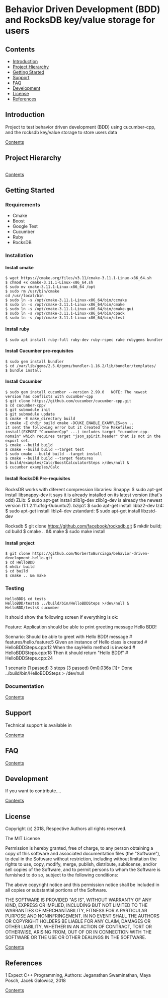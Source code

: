 # Behavior Driven Development (BDD) and RocksDB key/value storage for users

## Contents

* [Introduction](#introduction)
* [Project Hierarchy](#project-hierarchy)
* [Getting Started](#getting-started)
* [Support](#support)
* [FAQ](#faq)
* [Development](#development)
* [License](#license)
* [References](#references)

## Introduction

Project to test behavior driven development (BDD) using cucumber-cpp, and the rocksdb key/value storage to store users data

[Contents](#contents)

## Project Hierarchy

```console

```

[Contents](#contents)

## Getting Started

### Requirements
* Cmake
* Boost
* Google Test
* Cucumber
* Ruby
* RocksDB

### Installation

#### Install cmake
```console
$ wget https://cmake.org/files/v3.11/cmake-3.11.1-Linux-x86_64.sh
$ chmod +x cmake-3.11.1-Linux-x86_64.sh
$ sudo mv cmake-3.11.1-Linux-x86_64 /opt
$ sudo rm /usr/bin/cmake
cd /usr/local/bin
$ sudo ln -s /opt/cmake-3.11.1-Linux-x86_64/bin/ccmake
$ sudo ln -s /opt/cmake-3.11.1-Linux-x86_64/bin/cmake
$ sudo ln -s /opt/cmake-3.11.1-Linux-x86_64/bin/cmake-gui
$ sudo ln -s /opt/cmake-3.11.1-Linux-x86_64/bin/cpack
$ sudo ln -s /opt/cmake-3.11.1-Linux-x86_64/bin/ctest
```

#### Install ruby
```console
$ sudo apt install ruby-full ruby-dev ruby-rspec rake rubygems bundler
```

#### Install Cucumber pre-requisites
```console
$ sudo gem install bundler
$ cd /var/lib/gems/2.5.0/gems/bundler-1.16.2/lib/bundler/templates/
$ bundle install
```

#### Install Cucumber
```console
$ sudo gem install cucumber --version 2.99.0   NOTE: The newest version has conflicts with cucumber-cpp
$ git clone https://github.com/cucumber/cucumber-cpp.git
$ cd cucumber-cpp/
$ git submodule init
$ git submodule update
$ cmake -E make_directory build
$ cmake -E chdir build cmake -DCUKE_ENABLE_EXAMPLES=on ..
it sent the following error but it created the Makefiles:
install(EXPORT "CucumberCpp" ...) includes target "cucumber-cpp-nomain" which requires target "json_spirit.header" that is not in the export set.
$ cmake --build build
$ cmake --build build --target test
$ sudo cmake --build build --target install
$ cmake --build build --target features
$ build/examples/Calc/BoostCalculatorSteps >/dev/null &
$ cucumber examples/Calc
```

#### Install RocksDB Pre-requisites
RocksDB works with diferent compression libraries:
Snappy:   $ sudo apt-get install libsnappy-dev
it says it is already installed on its latest version (that's odd)
ZLib:   $ sudo apt-get install zlib1g-dev
zlib1g-dev is already the newest version (1:1.2.11.dfsg-0ubuntu2).
bzip2:   $ sudo apt-get install libbz2-dev
lz4:   $ sudo apt-get install liblz4-dev
zstandard:   $ sudo apt-get install libzstd-dev

Rocksdb
$ git clone https://github.com/facebook/rocksdb.git
$ mkdir build; cd build
$ cmake .. && make
$ sudo make install


#### Install project
```console
$ git clone https://github.com/NorbertoBurciaga/behavior-driven-development-hello.git
$ cd HelloBDD
$ mkdir build
$ cd build
$ cmake .. && make
```

### Testing

```console
HelloBDD$ cd tests
HelloBDD/tests$ ../build/bin/HelloBDDSteps >/dev/null &
HelloBDD/tests$ cucumber
```

It should show the following screen if everything is ok:

Feature: Application should be able to print greeting message Hello BDD!

  Scenario: Should be able to greet with Hello BDD! message # features/hello.feature:5
    Given an instance of Hello class is created             # HelloBDDSteps.cpp:12
    When the sayHello method is invoked                     # HelloBDDSteps.cpp:18
    Then it should return "Hello BDD!"                      # HelloBDDSteps.cpp:24

1 scenario (1 passed)
3 steps (3 passed)
0m0.036s
[1]+  Done                    ../build/bin/HelloBDDSteps > /dev/null


### Documentation

[Contents](#contents)

## Support
Technical support is available in 

[Contents](#contents)

## FAQ

[Contents](#contents)

## Development
If you want to contribute....

[Contents](#contents)

## License

Copyright (c) 2018, Respective Authors all rights reserved.

The MIT License

Permission is hereby granted, free of charge, to any person obtaining a copy
of this software and associated documentation files (the "Software"), to deal
in the Software without restriction, including without limitation the rights
to use, copy, modify, merge, publish, distribute, sublicense, and/or sell
copies of the Software, and to permit persons to whom the Software is
furnished to do so, subject to the following conditions:

The above copyright notice and this permission notice shall be included in
all copies or substantial portions of the Software.

THE SOFTWARE IS PROVIDED "AS IS", WITHOUT WARRANTY OF ANY KIND, EXPRESS OR
IMPLIED, INCLUDING BUT NOT LIMITED TO THE WARRANTIES OF MERCHANTABILITY,
FITNESS FOR A PARTICULAR PURPOSE AND NONINFRINGEMENT. IN NO EVENT SHALL THE
AUTHORS OR COPYRIGHT HOLDERS BE LIABLE FOR ANY CLAIM, DAMAGES OR OTHER
LIABILITY, WHETHER IN AN ACTION OF CONTRACT, TORT OR OTHERWISE, ARISING FROM,
OUT OF OR IN CONNECTION WITH THE SOFTWARE OR THE USE OR OTHER DEALINGS IN
THE SOFTWARE.

[Contents](#contents)

## References

1 Expect C++ Programming, Authors: Jeganathan Swaminathan, Maya Posch, Jacek Galowicz, 2018

[Contents](#contents)
